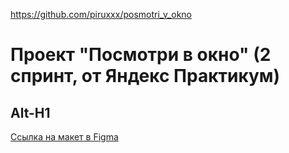 https://github.com/piruxxx/posmotri_v_okno

# Проект "Посмотри в окно" (2 спринт, от Яндекс Практикум)

Alt-H1
------ 

[Ссылка на макет в Figma](https://www.figma.com/design/QHcvX1RsUI89CulRB7HLk6/%234-Посмотри-в-окно?node-id=301-143&t=TkKoEn9362m5BZSO-0)
